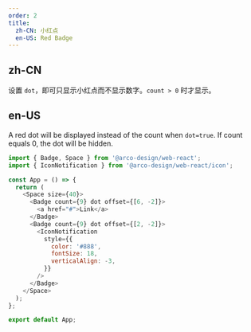 ```yaml
---
order: 2
title:
  zh-CN: 小红点
  en-US: Red Badge
---
```


## zh-CN

设置 `dot`，即可只显示小红点而不显示数字。`count > 0` 时才显示。

## en-US

A red dot will be displayed instead of the count when `dot=true`. If count equals 0, the dot will be hidden.

```js
import { Badge, Space } from '@arco-design/web-react';
import { IconNotification } from '@arco-design/web-react/icon';

const App = () => {
  return (
    <Space size={40}>
      <Badge count={9} dot offset={[6, -2]}>
        <a href="#">Link</a>
      </Badge>
      <Badge count={9} dot offset={[2, -2]}>
        <IconNotification
          style={{
            color: '#888',
            fontSize: 18,
            verticalAlign: -3,
          }}
        />
      </Badge>
    </Space>
  );
};

export default App;
```
